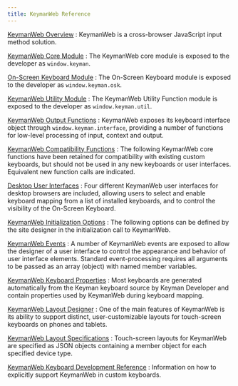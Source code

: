 ```yaml
---
title: KeymanWeb Reference
---
```


[KeymanWeb Overview](overview)
:   KeymanWeb is a cross-browser JavaScript input method solution.

[KeymanWeb Core Module](core)
:   The KeymanWeb core module is exposed to the developer as `window.keyman`.

[On-Screen Keyboard Module](osk)
:   The On-Screen Keyboard module is exposed to the developer as `window.keyman.osk`.

[KeymanWeb Utility Module](util)
:   The KeymanWeb Utility Function module is exposed to the developer as `window.keyman.util`.

[KeymanWeb Output Functions](interface)
:   KeymanWeb exposes its keyboard interface object through `window.keyman.interface`, providing a number of functions for low-level processing of input, context and output.

[KeymanWeb Compatibility Functions](compatibility)
:   The following KeymanWeb core functions have been retained for compatibility with existing custom keyboards, but should not be used in any new keyboards or user interfaces. Equivalent new function calls are indicated.

[Desktop User Interfaces](ui)
:   Four different KeymanWeb user interfaces for desktop browsers are included, allowing users to select and enable keyboard mapping from a list of installed keyboards, and to control the visibility of the On-Screen Keyboard.

[KeymanWeb Initialization Options](core/init#init_options)
:   The following options can be defined by the site designer in the initialization call to KeymanWeb.

[KeymanWeb Events](events)
:   A number of KeymanWeb events are exposed to allow the designer of a user interface to control the appearance and behavior of user interface elements. Standard event-processing requires all arguments to be passed as an array (object) with named member variables.

[KeymanWeb Keyboard Properties](keyboard_properties)
:   Most keyboards are generated automatically from the Keyman keyboard source by Keyman Developer and contain properties used by KeymanWeb during keyboard mapping.

[KeymanWeb Layout Designer](layouts)
:   One of the main features of KeymanWeb is its ability to support distinct, user-customizable layouts for touch-screen keyboards on phones and tablets.

[KeymanWeb Layout Specifications](layoutspec)
:   Touch-screen layouts for KeymanWeb are specified as JSON objects containing a member object for each specified device type.

[KeymanWeb Keyboard Development Reference](/developer/language/guide/multi-platform)
:   Information on how to explicitly support KeymanWeb in custom keyboards.

